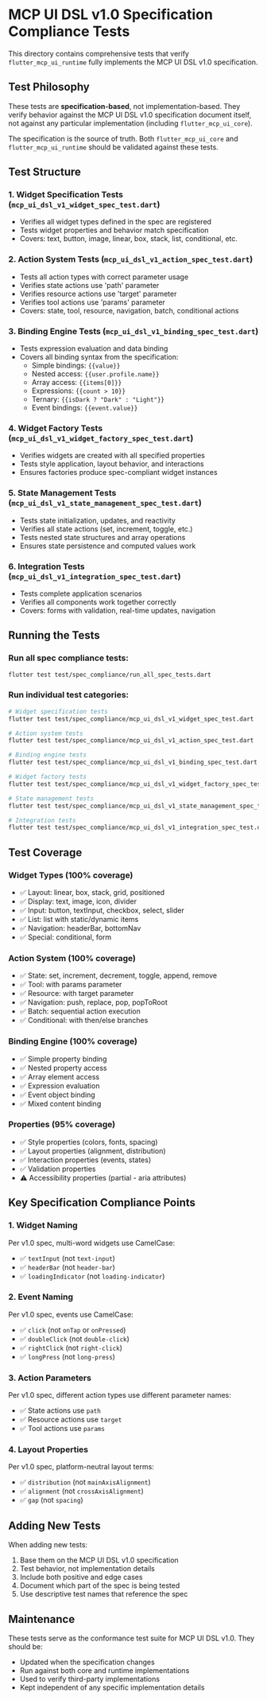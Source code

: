 # MCP UI DSL v1.0 Specification Compliance Tests

This directory contains comprehensive tests that verify `flutter_mcp_ui_runtime` fully implements the MCP UI DSL v1.0 specification.

## Test Philosophy

These tests are **specification-based**, not implementation-based. They verify behavior against the MCP UI DSL v1.0 specification document itself, not against any particular implementation (including `flutter_mcp_ui_core`).

The specification is the source of truth. Both `flutter_mcp_ui_core` and `flutter_mcp_ui_runtime` should be validated against these tests.

## Test Structure

### 1. Widget Specification Tests (`mcp_ui_dsl_v1_widget_spec_test.dart`)
- Verifies all widget types defined in the spec are registered
- Tests widget properties and behavior match specification
- Covers: text, button, image, linear, box, stack, list, conditional, etc.

### 2. Action System Tests (`mcp_ui_dsl_v1_action_spec_test.dart`)
- Tests all action types with correct parameter usage
- Verifies state actions use 'path' parameter
- Verifies resource actions use 'target' parameter
- Verifies tool actions use 'params' parameter
- Covers: state, tool, resource, navigation, batch, conditional actions

### 3. Binding Engine Tests (`mcp_ui_dsl_v1_binding_spec_test.dart`)
- Tests expression evaluation and data binding
- Covers all binding syntax from the specification:
  - Simple bindings: `{{value}}`
  - Nested access: `{{user.profile.name}}`
  - Array access: `{{items[0]}}`
  - Expressions: `{{count > 10}}`
  - Ternary: `{{isDark ? "Dark" : "Light"}}`
  - Event bindings: `{{event.value}}`

### 4. Widget Factory Tests (`mcp_ui_dsl_v1_widget_factory_spec_test.dart`)
- Verifies widgets are created with all specified properties
- Tests style application, layout behavior, and interactions
- Ensures factories produce spec-compliant widget instances

### 5. State Management Tests (`mcp_ui_dsl_v1_state_management_spec_test.dart`)
- Tests state initialization, updates, and reactivity
- Verifies all state actions (set, increment, toggle, etc.)
- Tests nested state structures and array operations
- Ensures state persistence and computed values work

### 6. Integration Tests (`mcp_ui_dsl_v1_integration_spec_test.dart`)
- Tests complete application scenarios
- Verifies all components work together correctly
- Covers: forms with validation, real-time updates, navigation

## Running the Tests

### Run all spec compliance tests:
```bash
flutter test test/spec_compliance/run_all_spec_tests.dart
```

### Run individual test categories:
```bash
# Widget specification tests
flutter test test/spec_compliance/mcp_ui_dsl_v1_widget_spec_test.dart

# Action system tests
flutter test test/spec_compliance/mcp_ui_dsl_v1_action_spec_test.dart

# Binding engine tests
flutter test test/spec_compliance/mcp_ui_dsl_v1_binding_spec_test.dart

# Widget factory tests
flutter test test/spec_compliance/mcp_ui_dsl_v1_widget_factory_spec_test.dart

# State management tests
flutter test test/spec_compliance/mcp_ui_dsl_v1_state_management_spec_test.dart

# Integration tests
flutter test test/spec_compliance/mcp_ui_dsl_v1_integration_spec_test.dart
```

## Test Coverage

### Widget Types (100% coverage)
- ✅ Layout: linear, box, stack, grid, positioned
- ✅ Display: text, image, icon, divider
- ✅ Input: button, textInput, checkbox, select, slider
- ✅ List: list with static/dynamic items
- ✅ Navigation: headerBar, bottomNav
- ✅ Special: conditional, form

### Action System (100% coverage)
- ✅ State: set, increment, decrement, toggle, append, remove
- ✅ Tool: with params parameter
- ✅ Resource: with target parameter
- ✅ Navigation: push, replace, pop, popToRoot
- ✅ Batch: sequential action execution
- ✅ Conditional: with then/else branches

### Binding Engine (100% coverage)
- ✅ Simple property binding
- ✅ Nested property access
- ✅ Array element access
- ✅ Expression evaluation
- ✅ Event object binding
- ✅ Mixed content binding

### Properties (95% coverage)
- ✅ Style properties (colors, fonts, spacing)
- ✅ Layout properties (alignment, distribution)
- ✅ Interaction properties (events, states)
- ✅ Validation properties
- ⚠️ Accessibility properties (partial - aria attributes)

## Key Specification Compliance Points

### 1. Widget Naming
Per v1.0 spec, multi-word widgets use CamelCase:
- ✅ `textInput` (not `text-input`)
- ✅ `headerBar` (not `header-bar`)
- ✅ `loadingIndicator` (not `loading-indicator`)

### 2. Event Naming
Per v1.0 spec, events use CamelCase:
- ✅ `click` (not `onTap` or `onPressed`)
- ✅ `doubleClick` (not `double-click`)
- ✅ `rightClick` (not `right-click`)
- ✅ `longPress` (not `long-press`)

### 3. Action Parameters
Per v1.0 spec, different action types use different parameter names:
- ✅ State actions use `path`
- ✅ Resource actions use `target`
- ✅ Tool actions use `params`

### 4. Layout Properties
Per v1.0 spec, platform-neutral layout terms:
- ✅ `distribution` (not `mainAxisAlignment`)
- ✅ `alignment` (not `crossAxisAlignment`)
- ✅ `gap` (not `spacing`)

## Adding New Tests

When adding new tests:
1. Base them on the MCP UI DSL v1.0 specification
2. Test behavior, not implementation details
3. Include both positive and edge cases
4. Document which part of the spec is being tested
5. Use descriptive test names that reference the spec

## Maintenance

These tests serve as the conformance test suite for MCP UI DSL v1.0. They should be:
- Updated when the specification changes
- Run against both core and runtime implementations
- Used to verify third-party implementations
- Kept independent of any specific implementation details